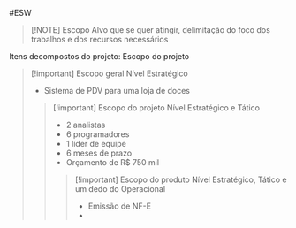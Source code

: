 #ESW 

> [!NOTE] Escopo
> Alvo que se quer atingir, delimitação do foco dos trabalhos e dos recursos necessários

Itens decompostos do projeto: Escopo do projeto

> [!important] Escopo geral
> Nível Estratégico
> - Sistema de PDV para uma loja de doces
> > [!important] Escopo do projeto
> > Nível Estratégico e Tático
> > - 2 analistas
> > - 6 programadores
> > - 1 líder de equipe
> > - 6 meses de prazo
> > - Orçamento de R$ 750 mil
> > >[!important] Escopo do produto
> > >Nível Estratégico, Tático e um dedo do Operacional
> > >- Emissão de NF-E
> > >- 
